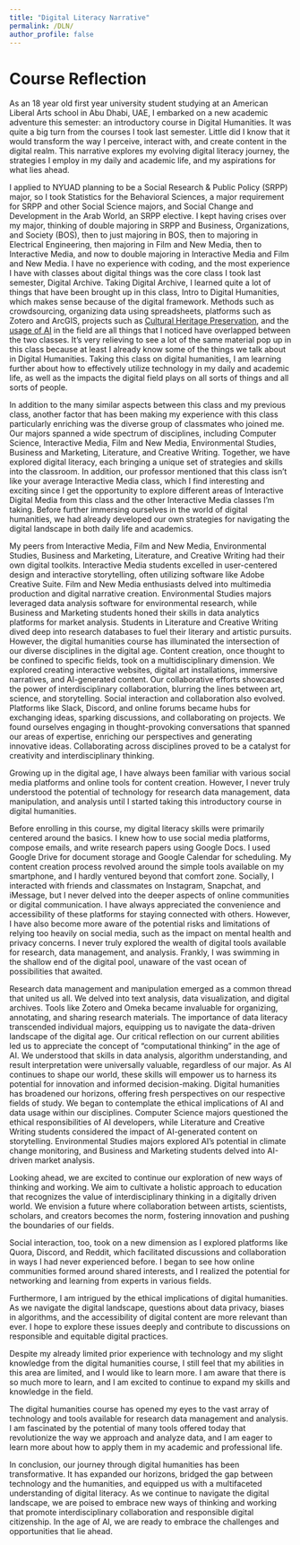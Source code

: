 ```yaml
---
title: "Digital Literacy Narrative"
permalink: /DLN/
author_profile: false
---
```


# Course Reflection

As an 18 year old first year university student studying at an American Liberal Arts school in Abu Dhabi, UAE, I embarked on a new academic adventure this semester: an introductory course in Digital Humanities. It was quite a big turn from the courses I took last semester. Little did I know that it would transform the way I perceive, interact with, and create content in the digital realm. This narrative explores my evolving digital literacy journey, the strategies I employ in my daily and academic life, and my aspirations for what lies ahead. 

I applied to NYUAD planning to be a Social Research & Public Policy (SRPP) major, so I took Statistics for the Behavioral Sciences, a major requirement for SRPP and other Social Science majors, and Social Change and Development in the Arab World, an SRPP elective. I kept having crises over my major, thinking of double majoring in SRPP and Business, Organizations, and Society (BOS), then to just majoring in BOS, then to majoring in Electrical Engineering, then majoring in Film and New Media, then to Interactive Media, and now to double majoring in Interactive Media and Film and New Media. I have no experience with coding, and the most experience I have with classes about digital things was the core class I took last semester, Digital Archive. Taking Digital Archive, I learned quite a lot of things that have been brought up in this class, Intro to Digital Humanities, which makes sense because of the digital framework. Methods such as crowdsourcing, organizing data using spreadsheets, platforms such as Zotero and ArcGIS, projects such as [Cultural Heritage Preservation](https://www.singaporememories.gov.sg/), and the [usage of AI](https://www.youtube.com/watch?v=-X4kaiFPXz4) in the field are all things that I noticed have overlapped between the two classes. It’s very relieving to see a lot of the same material pop up in this class because at least I already know some of the things we talk about in Digital Humanities. Taking this class on digital humanities, I am learning further about how to effectively utilize technology in my daily and academic life, as well as the impacts the digital field plays on all sorts of things and all sorts of people.

In addition to the many similar aspects between this class and my previous class, another factor that has been making my experience with this class particularly enriching was the diverse group of classmates who joined me. Our majors spanned a wide spectrum of disciplines, including Computer Science, Interactive Media, Film and New Media, Environmental Studies, Business and Marketing, Literature, and Creative Writing. Together, we have explored digital literacy, each bringing a unique set of strategies and skills into the classroom. In addition, our professor mentioned that this class isn’t like your average Interactive Media class, which I find interesting and exciting since I get the opportunity to explore different areas of Interactive Digital Media from this class and the other Interactive Media classes I’m taking. Before further immersing ourselves in the world of digital humanities, we had already developed our own strategies for navigating the digital landscape in both daily life and academics.

My peers from Interactive Media, Film and New Media, Environmental Studies, Business and Marketing, Literature, and Creative Writing had their own digital toolkits. Interactive Media students excelled in user-centered design and interactive storytelling, often utilizing software like Adobe Creative Suite. Film and New Media enthusiasts delved into multimedia production and digital narrative creation. Environmental Studies majors leveraged data analysis software for environmental research, while Business and Marketing students honed their skills in data analytics platforms for market analysis. Students in Literature and Creative Writing dived deep into research databases to fuel their literary and artistic pursuits.
However, the digital humanities course has illuminated the intersection of our diverse disciplines in the digital age. Content creation, once thought to be confined to specific fields, took on a multidisciplinary dimension. We explored creating interactive websites, digital art installations, immersive narratives, and AI-generated content. Our collaborative efforts showcased the power of interdisciplinary collaboration, blurring the lines between art, science, and storytelling.
Social interaction and collaboration also evolved. Platforms like Slack, Discord, and online forums became hubs for exchanging ideas, sparking discussions, and collaborating on projects. We found ourselves engaging in thought-provoking conversations that spanned our areas of expertise, enriching our perspectives and generating innovative ideas. Collaborating across disciplines proved to be a catalyst for creativity and interdisciplinary thinking.


Growing up in the digital age, I have always been familiar with various social media platforms and online tools for content creation. However, I never truly understood the potential of technology for research data management, data manipulation, and analysis until I started taking this introductory course in digital humanities.

Before enrolling in this course, my digital literacy skills were primarily centered around the basics. I knew how to use social media platforms, compose emails, and write research papers using Google Docs. I used Google Drive for document storage and Google Calendar for scheduling. My content creation process revolved around the simple tools available on my smartphone, and I hardly ventured beyond that comfort zone. Socially, I interacted with friends and classmates on Instagram, Snapchat, and iMessage, but I never delved into the deeper aspects of online communities or digital communication. I have always appreciated the convenience and accessibility of these platforms for staying connected with others. However, I have also become more aware of the potential risks and limitations of relying too heavily on social media, such as the impact on mental health and privacy concerns. I never truly explored the wealth of digital tools available for research, data management, and analysis. Frankly, I was swimming in the shallow end of the digital pool, unaware of the vast ocean of possibilities that awaited. 

Research data management and manipulation emerged as a common thread that united us all. We delved into text analysis, data visualization, and digital archives. Tools like Zotero and Omeka became invaluable for organizing, annotating, and sharing research materials. The importance of data literacy transcended individual majors, equipping us to navigate the data-driven landscape of the digital age.
Our critical reflection on our current abilities led us to appreciate the concept of “computational thinking” in the age of AI. We understood that skills in data analysis, algorithm understanding, and result interpretation were universally valuable, regardless of our major. As AI continues to shape our world, these skills will empower us to harness its potential for innovation and informed decision-making.
Digital humanities has broadened our horizons, offering fresh perspectives on our respective fields of study. We began to contemplate the ethical implications of AI and data usage within our disciplines. Computer Science majors questioned the ethical responsibilities of AI developers, while Literature and Creative Writing students considered the impact of AI-generated content on storytelling. Environmental Studies majors explored AI’s potential in climate change monitoring, and Business and Marketing students delved into AI-driven market analysis.

Looking ahead, we are excited to continue our exploration of new ways of thinking and working. We aim to cultivate a holistic approach to education that recognizes the value of interdisciplinary thinking in a digitally driven world. We envision a future where collaboration between artists, scientists, scholars, and creators becomes the norm, fostering innovation and pushing the boundaries of our fields.

Social interaction, too, took on a new dimension as I explored platforms like Quora, Discord, and Reddit, which facilitated discussions and collaboration in ways I had never experienced before. I began to see how online communities formed around shared interests, and I realized the potential for networking and learning from experts in various fields.

Furthermore, I am intrigued by the ethical implications of digital humanities. As we navigate the digital landscape, questions about data privacy, biases in algorithms, and the accessibility of digital content are more relevant than ever. I hope to explore these issues deeply and contribute to discussions on responsible and equitable digital practices.

Despite my already limited prior experience with technology and my slight knowledge from the digital humanities course, I still feel that my abilities in this area are limited, and I would like to learn more. I am aware that there is so much more to learn, and I am excited to continue to expand my skills and knowledge in the field.

The digital humanities course has opened my eyes to the vast array of technology and tools available for research data management and analysis. I am fascinated by the potential of many tools offered today that revolutionize the way we approach and analyze data, and I am eager to learn more about how to apply them in my academic and professional life.

In conclusion, our journey through digital humanities has been transformative. It has expanded our horizons, bridged the gap between technology and the humanities, and equipped us with a multifaceted understanding of digital literacy. As we continue to navigate the digital landscape, we are poised to embrace new ways of thinking and working that promote interdisciplinary collaboration and responsible digital citizenship. In the age of AI, we are ready to embrace the challenges and opportunities that lie ahead.


